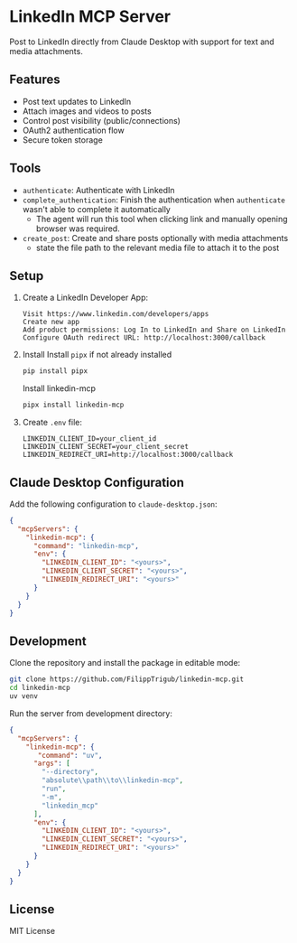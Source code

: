 # LinkedIn MCP Server

Post to LinkedIn directly from Claude Desktop with support for text and media attachments.

## Features

- Post text updates to LinkedIn
- Attach images and videos to posts
- Control post visibility (public/connections)
- OAuth2 authentication flow
- Secure token storage

## Tools

- `authenticate`: Authenticate with LinkedIn
- `complete_authentication`: Finish the authentication when `authenticate` wasn't able to complete it automatically
  - The agent will run this tool when clicking link and manually opening browser was required.
- `create_post`: Create and share posts optionally with media attachments
  - state the file path to the relevant media file to attach it to the post

## Setup

1. Create a LinkedIn Developer App:
   ```
   Visit https://www.linkedin.com/developers/apps
   Create new app
   Add product permissions: Log In to LinkedIn and Share on LinkedIn 
   Configure OAuth redirect URL: http://localhost:3000/callback
   ```

2. Install
   Install `pipx` if not already installed
   ```bash
   pip install pipx
   ```
   Install linkedin-mcp
   ```bash
   pipx install linkedin-mcp
   ```

3. Create `.env` file:
   ```env
   LINKEDIN_CLIENT_ID=your_client_id
   LINKEDIN_CLIENT_SECRET=your_client_secret
   LINKEDIN_REDIRECT_URI=http://localhost:3000/callback
   ```

## Claude Desktop Configuration

Add the following configuration to `claude-desktop.json`:

```json
{
  "mcpServers": {
    "linkedin-mcp": {
      "command": "linkedin-mcp",
      "env": {
        "LINKEDIN_CLIENT_ID": "<yours>",
        "LINKEDIN_CLIENT_SECRET": "<yours>",
        "LINKEDIN_REDIRECT_URI": "<yours>"
      }
    }
  }
}
```

## Development
Clone the repository and install the package in editable mode:
   ```bash
   git clone https://github.com/FilippTrigub/linkedin-mcp.git
   cd linkedin-mcp
   uv venv
   ```
Run the server from development directory:

```json
{
  "mcpServers": {
    "linkedin-mcp": {
       "command": "uv",
      "args": [
        "--directory",
        "absolute\\path\\to\\linkedin-mcp",
        "run",
        "-m",
        "linkedin_mcp"
      ],
      "env": {
        "LINKEDIN_CLIENT_ID": "<yours>",
        "LINKEDIN_CLIENT_SECRET": "<yours>",
        "LINKEDIN_REDIRECT_URI": "<yours>"
      }
    }
  }
}
```
   

## License
MIT License